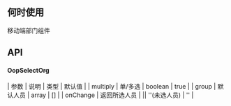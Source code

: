 ## 何时使用

移动端部门组件

## API
#### OopSelectOrg

| 参数 | 说明 | 类型 | 默认值 |
| multiply | 单/多选 | boolean | true |
| group | 默认人员 | array | [] |
| onChange | 返回所选人员 | [](选择人员时) || ''(未选人员) | '' |